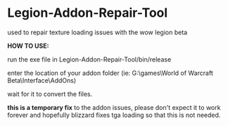 # Legion-Addon-Repair-Tool
used to repair texture loading issues with the wow legion beta

**HOW TO USE:**

run the exe file in Legion-Addon-Repair-Tool/bin/release

enter the location of your addon folder (ie: G:\games\World of Warcraft Beta\Interface\AddOns)

wait for it to convert the files.

**this is a temporary fix** to the addon issues, please don't expect it to work forever and hopefully blizzard fixes tga loading so that this is not needed.
